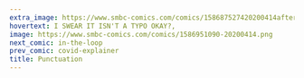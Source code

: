 ```yaml
---
extra_image: https://www.smbc-comics.com/comics/158687527420200414after.png
hovertext: I SWEAR IT ISN'T A TYPO OKAY?,
image: https://www.smbc-comics.com/comics/1586951090-20200414.png
next_comic: in-the-loop
prev_comic: covid-explainer
title: Punctuation
---
```


